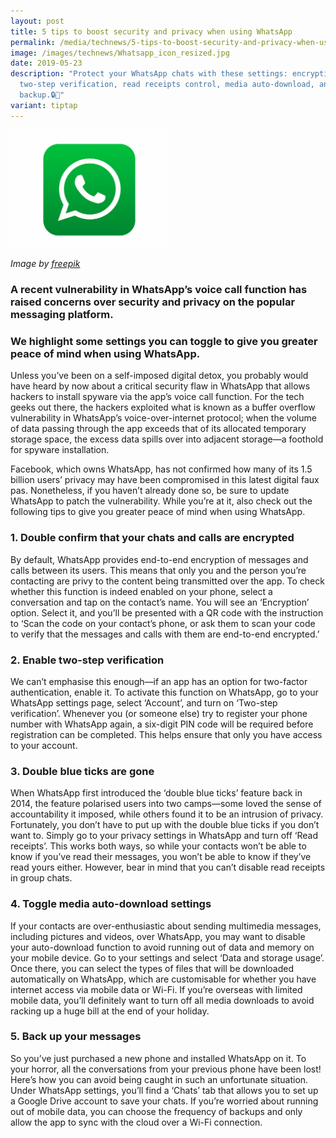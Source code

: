 ```yaml
---
layout: post
title: 5 tips to boost security and privacy when using WhatsApp
permalink: /media/technews/5-tips-to-boost-security-and-privacy-when-using-whatsapp/
image: /images/technews/Whatsapp_icon_resized.jpg
date: 2019-05-23
description: "Protect your WhatsApp chats with these settings: encryption,
  two-step verification, read receipts control, media auto-download, and message
  backup.🔒📱"
variant: tiptap
---
```

<div class="isomer-image-wrapper">
<img style="width: 50%;" height="auto" width="100%" alt="WhatsApp icon" src="/images/technews/Whatsapp_icon_resized.jpg">
</div>
<p><em>Image by <a href="https://www.freepik.com/free-vector/whatsapp-icon-design_3049286.htm#fromView=search&amp;page=1&amp;position=1&amp;uuid=9af31f57-ec88-402d-b61f-a04254482fcc" rel="noopener noreferrer nofollow" target="_blank">freepik</a></em>
</p>
<h3>A recent vulnerability in WhatsApp’s voice call function has raised concerns over security and privacy on the popular messaging platform.</h3>
<h3>We highlight some settings you can toggle to give you greater peace of mind when using WhatsApp.</h3>
<p>Unless you’ve been on a self-imposed digital detox, you probably would
have heard by now about a critical security flaw in WhatsApp that allows
hackers to install spyware via the app’s voice call function. For the tech
geeks out there, the hackers exploited what is known as a buffer overflow
vulnerability in WhatsApp’s voice-over-internet protocol; when the volume
of data passing through the app exceeds that of its allocated temporary
storage space, the excess data spills over into adjacent storage—a foothold
for spyware installation.</p>
<p>Facebook, which owns WhatsApp, has not confirmed how many of its 1.5 billion
users’ privacy may have been compromised in this latest digital faux pas.
Nonetheless, if you haven’t already done so, be sure to update WhatsApp
to patch the vulnerability. While you’re at it, also check out the following
tips to give you greater peace of mind when using WhatsApp.</p>
<h3>1. Double confirm that your chats and calls are encrypted</h3>
<p>By default, WhatsApp provides end-to-end encryption of messages and calls
between its users. This means that only you and the person you’re contacting
are privy to the content being transmitted over the app. To check whether
this function is indeed enabled on your phone, select a conversation and
tap on the contact’s name. You will see an ‘Encryption’ option. Select
it, and you’ll be presented with a QR code with the instruction to ‘Scan
the code on your contact’s phone, or ask them to scan your code to verify
that the messages and calls with them are end-to-end encrypted.’</p>
<h3>2. Enable two-step verification</h3>
<p>We can’t emphasise this enough—if an app has an option for two-factor
authentication, enable it. To activate this function on WhatsApp, go to
your WhatsApp settings page, select ‘Account’, and turn on ‘Two-step verification’.
Whenever you (or someone else) try to register your phone number with WhatsApp
again, a six-digit PIN code will be required before registration can be
completed. This helps ensure that only you have access to your account.</p>
<h3>3. Double blue ticks are gone</h3>
<p>When WhatsApp first introduced the ‘double blue ticks’ feature back in
2014, the feature polarised users into two camps—some loved the sense of
accountability it imposed, while others found it to be an intrusion of
privacy. Fortunately, you don’t have to put up with the double blue ticks
if you don’t want to. Simply go to your privacy settings in WhatsApp and
turn off ‘Read receipts’. This works both ways, so while your contacts
won’t be able to know if you’ve read their messages, you won’t be able
to know if they’ve read yours either. However, bear in mind that you can’t
disable read receipts in group chats.</p>
<h3>4. Toggle media auto-download settings</h3>
<p>If your contacts are over-enthusiastic about sending multimedia messages,
including pictures and videos, over WhatsApp, you may want to disable your
auto-download function to avoid running out of data and memory on your
mobile device. Go to your settings and select ‘Data and storage usage’.
Once there, you can select the types of files that will be downloaded automatically
on WhatsApp, which are customisable for whether you have internet access
via mobile data or Wi-Fi. If you’re overseas with limited mobile data,
you’ll definitely want to turn off all media downloads to avoid racking
up a huge bill at the end of your holiday.</p>
<h3>5. Back up your messages</h3>
<p>So you’ve just purchased a new phone and installed WhatsApp on it. To
your horror, all the conversations from your previous phone have been lost!
Here’s how you can avoid being caught in such an unfortunate situation.
Under WhatsApp settings, you’ll find a ‘Chats’ tab that allows you to set
up a Google Drive account to save your chats. If you’re worried about running
out of mobile data, you can choose the frequency of backups and only allow
the app to sync with the cloud over a Wi-Fi connection.</p>
<p></p>